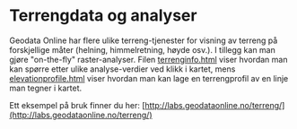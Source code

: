 # Terrengdata og analyser
Geodata Online har flere ulike terreng-tjenester for visning av terreng på forskjellige måter (helning, himmelretning, høyde osv.). I tillegg kan man gjøre "on-the-fly" raster-analyser. Filen [terrenginfo.html](terrenginfo.html) viser hvordan man kan spørre etter ulike analyse-verdier ved klikk i kartet, mens [elevationprofile.html](elevationprofile.html) viser hvordan man kan lage en terrengprofil av en linje man tegner i kartet.

Ett eksempel på bruk finner du her: [http://labs.geodataonline.no/terreng/](http://labs.geodataonline.no/terreng/)
